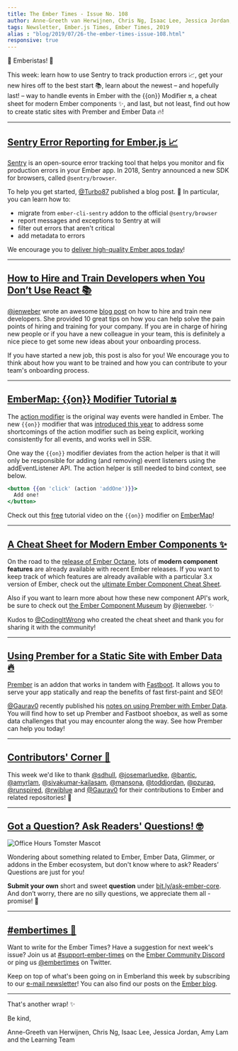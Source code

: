 ```yaml
---
title: The Ember Times - Issue No. 108
author: Anne-Greeth van Herwijnen, Chris Ng, Isaac Lee, Jessica Jordan, Amy Lam
tags: Newsletter, Ember.js Times, Ember Times, 2019
alias : "blog/2019/07/26-the-ember-times-issue-108.html"
responsive: true
---
```


🤙 Emberistas! 🐹

This week:
learn how to use Sentry to track production errors 📈,
get your new hires off to the best start 📚,
learn about the newest – and hopefully last! – way to handle events in Ember with the {{on}} Modifier 🔛,
a cheat sheet for modern Ember components ✨, and last, but not least,
find out how to create static sites with Prember and Ember Data 🔥!

---

## [Sentry Error Reporting for Ember.js 📈](https://simplabs.com/blog/2019/07/15/sentry-and-ember/)

[Sentry](https://sentry.io/for/ember/) is an open-source error tracking tool that helps you monitor and fix production errors in your Ember app. In 2018, Sentry announced a new SDK for browsers, called `@sentry/browser`.

To help you get started, [@Turbo87](https://github.com/Turbo87) published a blog post. 🧡 In particular, you can learn how to:

- migrate from `ember-cli-sentry` addon to the official `@sentry/browser`
- report messages and exceptions to Sentry at will
- filter out errors that aren't critical
- add metadata to errors

We encourage you to [deliver high-quality Ember apps today](https://simplabs.com/blog/2019/07/15/sentry-and-ember/)!

---

## [How to Hire and Train Developers when You Don’t Use React 📚](https://medium.com/front-end-weekly/how-to-hire-and-train-developers-when-you-dont-use-react-42762e6b1a57)

[@jenweber](https://github.com/jenweber) wrote an awesome [blog post](https://medium.com/front-end-weekly/how-to-hire-and-train-developers-when-you-dont-use-react-42762e6b1a57) on how to hire and train new developers.
She provided 10 great tips on how you can help solve the pain points of hiring and training for your company.
If you are in charge of hiring new people or if you have a new colleague in your team, this is definitely a nice piece to get some new ideas about your onboarding process.

If you have started a new job, this post is also for you! We encourage you to think about how you want to be trained and how you can contribute to your team's onboarding process.

---

## [EmberMap: {{on}} Modifier Tutorial 🔛](https://embermap.com/video/on-modifier-a-first-look)

The [action modifier](https://guides.emberjs.com/release/templates/actions/) is the original way events were handled in Ember. The new `{{on}}` modifier that was [introduced this year](https://github.com/emberjs/rfcs/pull/471) to address some shortcomings of the action modifier such as being explicit, working consistently for all events, and works well in SSR.

One way the `{{on}}` modifier deviates from the action helper is that it will only be responsible for adding (and removing) event listeners using the addEventListener API. The action helper is still needed to bind context, see below.

```handlebars
<button {{on 'click' (action 'addOne')}}>
  Add one!
</button>
```

Check out this [free](https://twitter.com/ember_map/status/1152260614452142081) tutorial video on the `{{on}}` modifier on [EmberMap](https://embermap.com/video/on-modifier-a-first-look)!

---

## [A Cheat Sheet for Modern Ember Components ✨](https://twitter.com/CodingItWrong/status/1153625389627072513)

On the road to the [release of Ember Octane](https://emberjs.com/editions/octane/), lots of **modern
component features** are already available with recent Ember releases.
If you want to keep track of which features are already available with a particular 3.x version of Ember,
check out the [ultimate Ember Component Cheat Sheet](https://codingitwrong.com/2019/07/23/ember-component-cheat-sheet.html).

Also if you want to learn more about how these new component API's work, be sure to check out [the Ember Component Museum](https://jenweber.github.io/the-ember-components-museum/versions/master/) by [@jenweber](https://github.com/jenweber). ✨

Kudos to [@CodingItWrong](https://github.com/CodingItWrong) who created the cheat sheet and thank you for sharing it with the community!

---

## [Using Prember for a Static Site with Ember Data 🔥](https://medium.com/@gauravmunjal_86037/using-prember-for-a-static-site-with-ember-data-780344e34c47)

[Prember](https://github.com/ef4/prember) is an addon that works in tandem with [Fastboot](https://ember-fastboot.com/). It allows you to serve your app statically and reap the benefits of fast first-paint and SEO!

[@Gaurav0](https://github.com/Gaurav0) recently published his [notes on using Prember with Ember Data](https://medium.com/@gauravmunjal_86037/using-prember-for-a-static-site-with-ember-data-780344e34c47). You will find how to set up Prember and Fastboot shoebox, as well as some data challenges that you may encounter along the way. See how Prember can help you today!

---

## [Contributors' Corner 👏](https://guides.emberjs.com/release/contributing/repositories/)

<p>This week we'd like to thank <a href="https://github.com/sdhull" target="gh-user">@sdhull</a>, <a href="https://github.com/josemarluedke" target="gh-user">@josemarluedke</a>, <a href="https://github.com/bantic" target="gh-user">@bantic</a>, <a href="https://github.com/amyrlam" target="gh-user">@amyrlam</a>, <a href="https://github.com/sivakumar-kailasam" target="gh-user">@sivakumar-kailasam</a>, <a href="https://github.com/mansona" target="gh-user">@mansona</a>, <a href="https://github.com/toddjordan" target="gh-user">@toddjordan</a>, <a href="https://github.com/pzuraq" target="gh-user">@pzuraq</a>, <a href="https://github.com/runspired" target="gh-user">@runspired</a>, <a href="https://github.com/rwjblue" target="gh-user">@rwjblue</a> and <a href="https://github.com/Gaurav0" target="gh-user">@Gaurav0</a> for their contributions to Ember and related repositories! 💖</p>

---

## [Got a Question? Ask Readers' Questions! 🤓](https://docs.google.com/forms/d/e/1FAIpQLScqu7Lw_9cIkRtAiXKitgkAo4xX_pV1pdCfMJgIr6Py1V-9Og/viewform)

<div class="blog-row">
  <img class="float-right small transparent padded" alt="Office Hours Tomster Mascot" title="Readers' Questions" src="/images/tomsters/officehours.png" />

  <p>Wondering about something related to Ember, Ember Data, Glimmer, or addons in the Ember ecosystem, but don't know where to ask? Readers’ Questions are just for you!</p>

<p><strong>Submit your own</strong> short and sweet <strong>question</strong> under <a href="https://bit.ly/ask-ember-core" target="rq">bit.ly/ask-ember-core</a>. And don’t worry, there are no silly questions, we appreciate them all - promise! 🤞</p>

</div>

---

## [#embertimes 📰](https://blog.emberjs.com/tags/newsletter.html)

Want to write for the Ember Times? Have a suggestion for next week's issue? Join us at [#support-ember-times](https://discordapp.com/channels/480462759797063690/485450546887786506) on the [Ember Community Discord](https://discordapp.com/invite/zT3asNS) or ping us [@embertimes](https://twitter.com/embertimes) on Twitter.

Keep on top of what's been going on in Emberland this week by subscribing to our [e-mail newsletter](https://the-emberjs-times.ongoodbits.com/)! You can also find our posts on the [Ember blog](https://emberjs.com/blog/tags/newsletter.html).

---

That's another wrap! ✨

Be kind,

Anne-Greeth van Herwijnen, Chris Ng, Isaac Lee, Jessica Jordan, Amy Lam and the Learning Team
